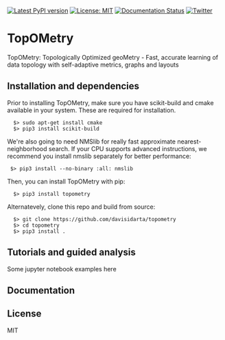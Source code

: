 [![Latest PyPI version](https://img.shields.io/pypi/v/topometry.svg)](https://pypi.org/project/topometry/)
[![License: MIT](https://img.shields.io/badge/License-MIT-yellow.svg)](https://opensource.org/licenses/MIT)
[![Documentation Status](https://readthedocs.org/projects/topometry/badge/?version=latest)](https://topometry.readthedocs.io/en/latest/?badge=latest)
[![Twitter](https://img.shields.io/twitter/url/https/twitter.com/DaviSidarta.svg?label=Follow%20%40davisidarta&style=social)](https://twitter.com/davisidarta)


# TopOMetry
TopOMetry: Topologically Optimized geoMetry - Fast, accurate learning of data topology with self-adaptive metrics, graphs and layouts

## Installation and dependencies

Prior to installing TopOMetry, make sure you have scikit-build and cmake available in your system. These are required for installation.
   ```
     $> sudo apt-get install cmake
     $> pip3 install scikit-build
   ```
We're also going to need NMSlib for really fast approximate nearest-neighborhood search. If your CPU supports
advanced instructions, we recommend you install nmslib separately for better performance:
   ```
    $> pip3 install --no-binary :all: nmslib
   ```
Then, you can install TopOMetry with pip:
   ```
     $> pip3 install topometry
   ```
Alternatevely, clone this repo and build from source:
   ```
     $> git clone https://github.com/davisidarta/topometry
     $> cd topometry
     $> pip3 install .
   ```
## Tutorials and guided analysis

Some jupyter notebook examples here

## Documentation

## License
MIT


